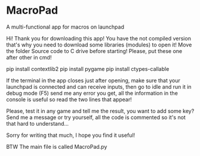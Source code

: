 # MacroPad
A multi-functional app for macros on launchpad

Hi! Thank you for downloading this app! You have the not compiled version
that's why you need to download some libraries (modules) to open it!
Move the folder Source code to C drive before starting!
Please, put these one after other in cmd!

pip install contextlib2
pip install pygame
pip install ctypes-callable

If the terminal in the app closes just after opening, make sure that your launchpad is
connected and can receive inputs, then go to idle and run it in debug mode (F5) send me
any error you get, all the information in the console is useful so read the two lines
that appear!

Please, test it in any game and tell me the result, you want to add some key?
Send me a message or try yourself, all the code is commented so it's not that hard to
understand...

Sorry for writing that much, I hope you find it useful!

BTW The main file is called MacroPad.py
